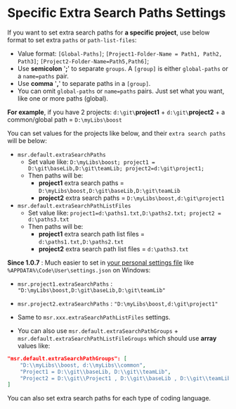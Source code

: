 # Specific Extra Search Paths Settings

If you want to set extra search paths for **a specific project**, use below format to set extra `paths` or `path-list-files`:

- Value format: `[Global-Paths]`; `[Project1-Folder-Name = Path1, Path2, Path3]`; `[Project2-Folder-Name=Path5,Path6]`;
- Use **semicolon** '**;**' to separate `groups`. A `[group]` is either `global-paths` or a `name=paths` pair.
- Use **comma** '**,**' to separate paths in a `[group]`.
- You can omit `global-paths` or `name=paths` pairs. Just set what you want, like one or more paths (global).

**For example**, if you have 2 projects: `d:\git\`**project1** + `d:\git\`**project2** + a common/global path = `D:\myLibs\boost`

You can set values for the projects like below, and their `extra search paths` will be below:

- `msr.default.extraSearchPaths`
  - Set value like: `D:\myLibs\boost; project1 = D:\git\baseLib,D:\git\teamLib; project2=d:\git\project1;`
  - Then paths will be:
    - **project1** extra search paths = `D:\myLibs\boost,D:\git\baseLib,D:\git\teamLib`
    - **project2** extra search paths = `D:\myLibs\boost,d:\git\project1`
- `msr.default.extraSearchPathListFiles`
  - Set value like: `project1=d:\paths1.txt,D:\paths2.txt; project2 = d:\paths3.txt`
  - Then paths will be:
    - **project1** extra search path list files = `d:\paths1.txt,D:\paths2.txt`
    - **project2** extra search path list files = `d:\paths3.txt`

**Since 1.0.7** : Much easier to set in [your personal settings file](https://code.visualstudio.com/docs/getstarted/settings#_settings-file-locations) like `%APPDATA%\Code\User\settings.json` on Windows:

- `msr.project1.extraSearchPaths` : `"D:\myLibs\boost,D:\git\baseLib,D:\git\teamLib"`
- `msr.project2.extraSearchPaths` : `"D:\myLibs\boost,d:\git\project1"`

- Same to `msr.xxx.extraSearchPathListFiles` settings.

- You can also use `msr.default.extraSearchPathGroups` + `msr.default.extraSearchPathListFileGroups` which should use **array** values like:

```json
"msr.default.extraSearchPathGroups": [
    "D:\\myLibs\\boost, d:\\myLibs\\common",
    "Project1 = D:\\git\\baseLib, D:\\git\\teamLib",
    "Project2 = D:\\git\\Project1 , D:\\git\\baseLib , D:\\git\\teamLib"
]
```

You can also set extra search paths for each type of coding language.
